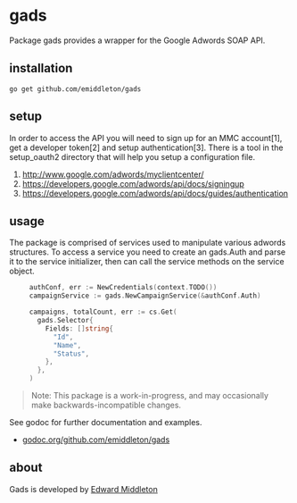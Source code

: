 # gads

Package gads provides a wrapper for the Google Adwords SOAP API.

## installation

~~~
go get github.com/emiddleton/gads
~~~

## setup

In order to access the API you will need to sign up for an MMC
account[1], get a developer token[2] and setup authentication[3].
There is a tool in the setup_oauth2 directory that will help you
setup a configuration file.

1. http://www.google.com/adwords/myclientcenter/
2. https://developers.google.com/adwords/api/docs/signingup
3. https://developers.google.com/adwords/api/docs/guides/authentication

## usage

The package is comprised of services used to manipulate various
adwords structures.  To access a service you need to create an
gads.Auth and parse it to the service initializer, then can call
the service methods on the service object.

~~~ go
     authConf, err := NewCredentials(context.TODO())
     campaignService := gads.NewCampaignService(&authConf.Auth)

     campaigns, totalCount, err := cs.Get(
       gads.Selector{
         Fields: []string{
           "Id",
           "Name",
           "Status",
         },
       },
     )
~~~

> Note: This package is a work-in-progress, and may occasionally
> make backwards-incompatible changes.

See godoc for further documentation and examples.

* [godoc.org/github.com/emiddleton/gads](https://godoc.org/github.com/emiddleton/gads)

## about

Gads is developed by [Edward Middleton](https://blog.vortorus.net/)
